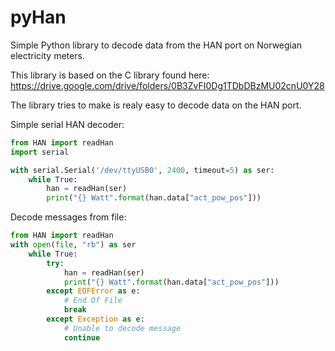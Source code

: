 # pyHan

Simple Python library to decode data from the HAN port on Norwegian electricity meters.

This library is based on the C library found here: https://drive.google.com/drive/folders/0B3ZvFI0Dg1TDbDBzMU02cnU0Y28


The library tries to make is realy easy to decode data on the HAN port.

Simple serial HAN decoder:
```python
from HAN import readHan
import serial

with serial.Serial('/dev/ttyUSB0', 2400, timeout=5) as ser:
    while True:
        han = readHan(ser)
        print("{} Watt".format(han.data["act_pow_pos"]))
``` 


Decode messages from file:
```python
from HAN import readHan
with open(file, "rb") as ser
    while True:
        try:
            han = readHan(ser)
            print("{} Watt".format(han.data["act_pow_pos"]))
        except EOFError as e:
            # End Of File
            break
        except Exception as e:
            # Unable to decode message
            continue

```
